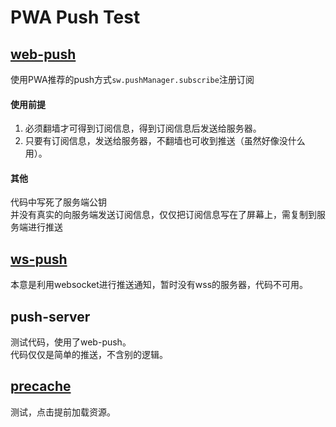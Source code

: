 # PWA Push Test  

## [web-push](./web-push)
使用PWA推荐的push方式`sw.pushManager.subscribe`注册订阅  

#### 使用前提  
1. 必须翻墙才可得到订阅信息，得到订阅信息后发送给服务器。  
2. 只要有订阅信息，发送给服务器，不翻墙也可收到推送（虽然好像没什么用）。  

#### 其他 
代码中写死了服务端公钥  
并没有真实的向服务端发送订阅信息，仅仅把订阅信息写在了屏幕上，需复制到服务端进行推送  

## [ws-push](./ws-push)
本意是利用websocket进行推送通知，暂时没有wss的服务器，代码不可用。  

## push-server  
测试代码，使用了web-push。  
代码仅仅是简单的推送，不含别的逻辑。

## [precache](./precache)
测试，点击提前加载资源。  